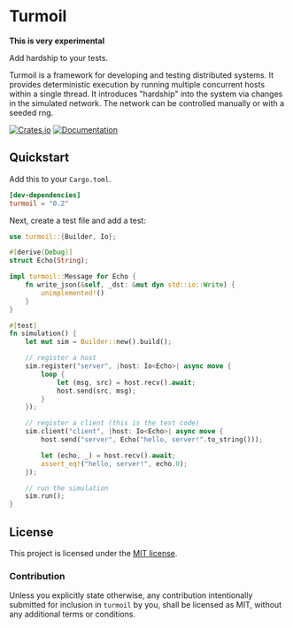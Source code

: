 # Turmoil

**This is very experimental**

Add hardship to your tests.

Turmoil is a framework for developing and testing distributed systems. It
provides deterministic execution by running multiple concurrent hosts within
a single thread. It introduces "hardship" into the system via changes in the
simulated network. The network can be controlled manually or with a seeded rng.

[![Crates.io](https://img.shields.io/crates/v/turmoil.svg)](https://crates.io/crates/turmoil)
[![Documentation](https://docs.rs/turmoil/badge.svg)][docs]

[docs]: https://docs.rs/turmoil

## Quickstart

Add this to your `Cargo.toml`.

```toml
[dev-dependencies]
turmoil = "0.2"
```

Next, create a test file and add a test:

```rust
use turmoil::{Builder, Io};

#[derive(Debug)]
struct Echo(String);

impl turmoil::Message for Echo {
    fn write_json(&self, _dst: &mut dyn std::io::Write) {
        unimplemented!()
    }
}

#[test]
fn simulation() {
    let mut sim = Builder::new().build();

    // register a host
    sim.register("server", |host: Io<Echo>| async move {
        loop {
            let (msg, src) = host.recv().await;
            host.send(src, msg);
        }
    });

    // register a client (this is the test code)
    sim.client("client", |host: Io<Echo>| async move {
        host.send("server", Echo("hello, server!".to_string()));

        let (echo, _) = host.recv().await;
        assert_eq!("hello, server!", echo.0);
    });

    // run the simulation
    sim.run();
}
```

## License

This project is licensed under the [MIT license](LICENSE).

### Contribution

Unless you explicitly state otherwise, any contribution intentionally
submitted for inclusion in `turmoil` by you, shall be licensed as MIT,
without any additional terms or conditions.
